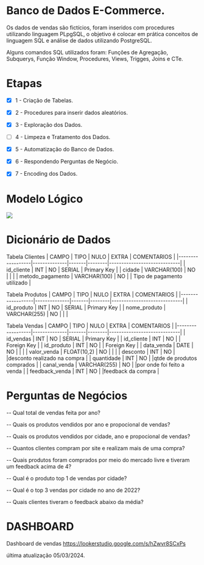 # Banco de Dados E-Commerce.

Os dados de vendas são fictícios, foram inseridos com procedures utilizando linguagem PLpgSQL, o objetivo é colocar em prática conceitos de linguagem SQL e análise de dados utilizando PostgreSQL.

Alguns comandos SQL utilizados foram: Funções de Agregação, Subquerys, Função Window, Procedures, Views, Trigges, Joins e CTe.

# Etapas

- [x] 1 - Criação de Tabelas.

- [x] 2 - Procedures para inserir dados aleatórios.

- [x] 3 - Exploração dos Dados.

- [ ] 4 - Limpeza e Tratamento dos Dados.

- [x] 5 - Automatização do Banco de Dados.

- [x] 6 - Respondendo Perguntas de Negócio.

- [x] 7 - Encoding dos Dados.


# Modelo Lógico

<img src="https://r2.easyimg.io/n1tpd0ek0/modelo_logico_ecommerce.png"/>

# Dicionário de Dados 

Tabela Clientes
|       CAMPO      |      TIPO    | NULO  | EXTRA  |         COMENTARIOS         |
|------------------|--------------|-------|--------|-----------------------------|
| id_cliente       | INT          | NO    | SERIAL | Primary Key                 |
| cidade           | VARCHAR(100) | NO    |        |                             |
| metodo_pagamento | VARCHAR(100)  | NO   |        | Tipo de pagamento utilizado |

Tabela Produtos
|       CAMPO      |      TIPO    | NULO  | EXTRA  |         COMENTARIOS         |
|------------------|--------------|-------|--------|-----------------------------|
| id_produto       | INT          | NO    | SERIAL | Primary Key                 |
| nome_produto     | VARCHAR(255) | NO    |        |                             |

Tabela Vendas
|       CAMPO      |      TIPO    | NULO  | EXTRA  |         COMENTARIOS         |
|------------------|--------------|-------|--------|-----------------------------|
| id_vendas        | INT          | NO    | SERIAL | Primary Key                 |
| id_cliente       | INT          | NO    |        | Foreign Key                 |
| id_produto       | INT          | NO    |        | Foreign Key                 |
| data_venda       | DATE         | NO    |        |                             |
| valor_venda      | FLOAT(10,2)  | NO    |        |                             |
| desconto         | INT          | NO    |        |desconto realizado na compra |
| quantidade       | INT          | NO    |        |qtde de produtos comprados   |
| canal_venda      | VARCHAR(255) | NO    |        |por onde foi feito a venda   |
| feedback_venda   | INT          | NO    |        |feedback da compra           |

# Perguntas de Negócios

-- Qual total de vendas feita por ano?

-- Quais os produtos vendidos por ano e propocional de vendas?

-- Quais os produtos vendidos por cidade, ano e propocional de vendas?

-- Quantos clientes compram por site e realizam mais de uma compra?

-- Quais produtos foram comprados por meio do mercado livre e tiveram um feedback acima de 4?

-- Qual é o produto top 1 de vendas por cidade?

-- Qual é o top 3 vendas por cidade no ano de 2022?

-- Quais clientes tiveram o feedback abaixo da média?

# DASHBOARD

Dashboard de vendas
https://lookerstudio.google.com/s/hZwvr8SCxPs


última atualização 05/03/2024.
